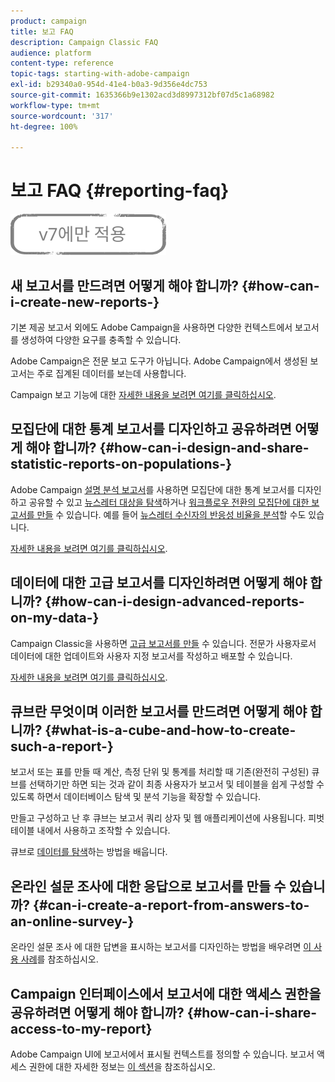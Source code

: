 ```yaml
---
product: campaign
title: 보고 FAQ
description: Campaign Classic FAQ
audience: platform
content-type: reference
topic-tags: starting-with-adobe-campaign
exl-id: b29340a0-954d-41e4-b0a3-9d356e4dc753
source-git-commit: 1635366b9e1302acd3d8997312bf07d5c1a68982
workflow-type: tm+mt
source-wordcount: '317'
ht-degree: 100%

---
```


# 보고 FAQ {#reporting-faq}

![](../../assets/v7-only.svg)

## 새 보고서를 만드려면 어떻게 해야 합니까? {#how-can-i-create-new-reports-}

기본 제공 보고서 외에도 Adobe Campaign을 사용하면 다양한 컨텍스트에서 보고서를 생성하여 다양한 요구를 충족할 수 있습니다.

Adobe Campaign은 전문 보고 도구가 아닙니다. Adobe Campaign에서 생성된 보고서는 주로 집계된 데이터를 보는데 사용합니다.

Campaign 보고 기능에 대한 [자세한 내용을 보려면 여기를 클릭하십시오](../../reporting/using/about-adobe-campaign-reporting-tools.md).

## 모집단에 대한 통계 보고서를 디자인하고 공유하려면 어떻게 해야 합니까? {#how-can-i-design-and-share-statistic-reports-on-populations-}

Adobe Campaign [설명 분석 보고서](../../reporting/using/about-descriptive-analysis.md)를 사용하면 모집단에 대한 통계 보고서를 디자인하고 공유할 수 있고 [뉴스레터 대상을 탐색](../../reporting/using/use-cases.md#analyzing-a-population)하거나 [워크플로우 전환의 모집단에 대한 보고서를 만들](../../reporting/using/use-cases.md#analyzing-a-transition-target-in-a-workflow) 수 있습니다. 예를 들어 [뉴스레터 수신자의 반응성 비율을 분석](../../reporting/using/use-cases.md#analyzing-recipient-tracking-logs)할 수도 있습니다.

[자세한 내용을 보려면 여기를 클릭하십시오](../../reporting/using/about-descriptive-analysis.md).

## 데이터에 대한 고급 보고서를 디자인하려면 어떻게 해야 합니까? {#how-can-i-design-advanced-reports-on-my-data-}

Campaign Classic을 사용하면 [고급 보고서를 만들](../../reporting/using/about-reports-creation-in-campaign.md) 수 있습니다. 전문가 사용자로서 데이터에 대한 업데이트와 사용자 지정 보고서를 작성하고 배포할 수 있습니다.

[자세한 내용을 보려면 여기를 클릭하십시오](../../reporting/using/about-reports-creation-in-campaign.md).

## 큐브란 무엇이며 이러한 보고서를 만드려면 어떻게 해야 합니까? {#what-is-a-cube-and-how-to-create-such-a-report-}

보고서 또는 표를 만들 때 계산, 측정 단위 및 통계를 처리할 때 기존(완전히 구성된) 큐브를 선택하기만 하면 되는 것과 같이 최종 사용자가 보고서 및 테이블을 쉽게 구성할 수 있도록 하면서 데이터베이스 탐색 및 분석 기능을 확장할 수 있습니다. 

만들고 구성하고 난 후 큐브는 보고서 쿼리 상자 및 웹 애플리케이션에 사용됩니다. 피벗 테이블 내에서 사용하고 조작할 수 있습니다.

큐브로 [데이터를 탐색](../../reporting/using/ac-cubes.md)하는 방법을 배웁니다.

## 온라인 설문 조사에 대한 응답으로 보고서를 만들 수 있습니까? {#can-i-create-a-report-from-answers-to-an-online-survey-}

온라인 설문 조사 에 대한 답변을 표시하는 보고서를 디자인하는 방법을 배우려면 [이 사용 사례](../../surveys/using/use-case--displaying-report-on-answers-to-an-online-survey.md)를 참조하십시오.

## Campaign 인터페이스에서 보고서에 대한 액세스 권한을 공유하려면 어떻게 해야 합니까? {#how-can-i-share-access-to-my-report}

Adobe Campaign UI에 보고서에서 표시될 컨텍스트를 정의할 수 있습니다. 보고서 액세스 권한에 대한 자세한 정보는 [이 섹션](../../reporting/using/configuring-access-to-the-report.md)을 참조하십시오.
